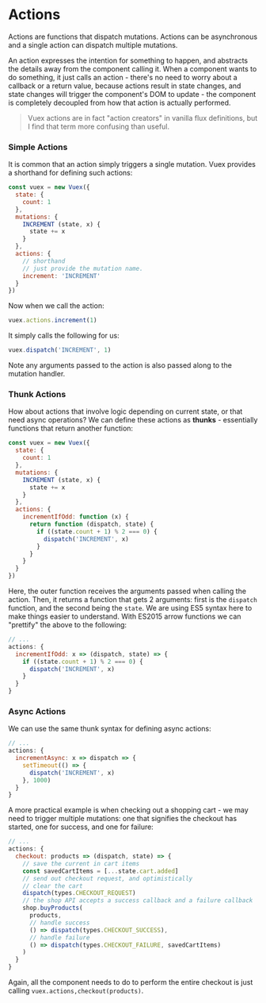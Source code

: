 # Actions

Actions are functions that dispatch mutations. Actions can be asynchronous and a single action can dispatch multiple mutations.

An action expresses the intention for something to happen, and abstracts the details away from the component calling it. When a component wants to do something, it just calls an action - there's no need to worry about a callback or a return value, because actions result in state changes, and state changes will trigger the component's DOM to update - the component is completely decoupled from how that action is actually performed.

> Vuex actions are in fact "action creators" in vanilla flux definitions, but I find that term more confusing than useful.

### Simple Actions

It is common that an action simply triggers a single mutation. Vuex provides a shorthand for defining such actions:

``` js
const vuex = new Vuex({
  state: {
    count: 1
  },
  mutations: {
    INCREMENT (state, x) {
      state += x
    }
  },
  actions: {
    // shorthand
    // just provide the mutation name.
    increment: 'INCREMENT'
  }
})
```

Now when we call the action:

``` js
vuex.actions.increment(1)
```

It simply calls the following for us:

``` js
vuex.dispatch('INCREMENT', 1)
```

Note any arguments passed to the action is also passed along to the mutation handler.

### Thunk Actions

How about actions that involve logic depending on current state, or that need async operations? We can define these actions as **thunks** - essentially functions that return another function:

``` js
const vuex = new Vuex({
  state: {
    count: 1
  },
  mutations: {
    INCREMENT (state, x) {
      state += x
    }
  },
  actions: {
    incrementIfOdd: function (x) {
      return function (dispatch, state) {
        if ((state.count + 1) % 2 === 0) {
          dispatch('INCREMENT', x)
        }
      }
    }
  }
})
```

Here, the outer function receives the arguments passed when calling the action. Then, it returns a function that gets 2 arguments: first is the `dispatch` function, and the second being the `state`. We are using ES5 syntax here to make things easier to understand. With ES2015 arrow functions we can "prettify" the above to the following:

``` js
// ...
actions: {
  incrementIfOdd: x => (dispatch, state) => {
    if ((state.count + 1) % 2 === 0) {
      dispatch('INCREMENT', x)
    }
  }
}
```

### Async Actions

We can use the same thunk syntax for defining async actions:

``` js
// ...
actions: {
  incrementAsync: x => dispatch => {
    setTimeout(() => {
      dispatch('INCREMENT', x)
    }, 1000)
  }
}
```

A more practical example is when checking out a shopping cart - we may need to trigger multiple mutations: one that signifies the checkout has started, one for success, and one for failure:

``` js
// ...
actions: {
  checkout: products => (dispatch, state) => {
    // save the current in cart items
    const savedCartItems = [...state.cart.added]
    // send out checkout request, and optimistically
    // clear the cart
    dispatch(types.CHECKOUT_REQUEST)
    // the shop API accepts a success callback and a failure callback
    shop.buyProducts(
      products,
      // handle success
      () => dispatch(types.CHECKOUT_SUCCESS),
      // handle failure
      () => dispatch(types.CHECKOUT_FAILURE, savedCartItems)
    )
  }
}
```

Again, all the component needs to do to perform the entire checkout is just calling `vuex.actions,checkout(products)`.
